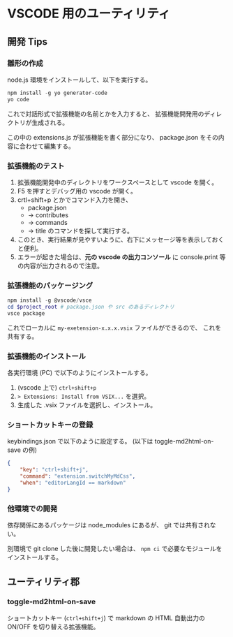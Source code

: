 # VSCODE 用のユーティリティ

## 開発 Tips

### 雛形の作成

node.js 環境をインストールして、以下を実行する。

```ps1
npm install -g yo generator-code
yo code
```

これで対話形式で拡張機能の名前とかを入力すると、
拡張機能開発用のディレクトリが生成される。

この中の extensions.js が拡張機能を書く部分になり、
package.json をその内容に合わせて編集する。

### 拡張機能のテスト

1. 拡張機能開発中のディレクトリをワークスペースとして vscode を開く。
2. F5 を押すとデバッグ用の vscode が開く。
3. crtl+shift+p とかでコマンド入力を開き、
   * package.json
   * → contributes
   * → commands
   * → title のコマンドを探して実行する。
4. このとき、実行結果が見やすいように、右下にメッセージ等を表示しておくと便利。
5. エラーが起きた場合は、**元の vscode の出力コンソール** に
    console.print 等の内容が出力されるので注意。


### 拡張機能のパッケージング

```ps1
npm install -g @vscode/vsce
cd $project_root # package.json や src のあるディレクトリ
vsce package
```

これでローカルに `my-exetension-x.x.x.vsix` ファイルができるので、
これを共有する。

### 拡張機能のインストール

各実行環境 (PC) で以下のようにインストールする。

1. (vscode 上で) `ctrl+shift+p`
2. `> Extensions: Install from VSIX...` を選択。
3. 生成した .vsix ファイルを選択し、インストール。

### ショートカットキーの登録

keybindings.json で以下のように設定する。
(以下は toggle-md2html-on-save の例)

```json
{
    "key": "ctrl+shift+j",
    "command": "extension.switchMyMdCss",
    "when": "editorLangId == markdown"
}
```

### 他環境での開発

依存関係にあるパッケージは node_modules にあるが、
git では共有されない。 

別環境で git clone した後に開発したい場合は、
`npm ci` で必要なモジュールをインストールする。


## ユーティリティ郡

### toggle-md2html-on-save

ショートカットキー (`ctrl+shift+j`) で
markdown の HTML 自動出力の ON/OFF を切り替える拡張機能。

